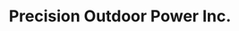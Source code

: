 ---
title: "Precision Outdoor Power Inc."
url: /fergus/precision-outdoor-power-inc/
shop: groundskeeping
---